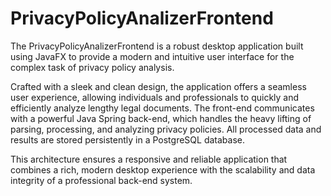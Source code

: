 # PrivacyPolicyAnalizerFrontend
The PrivacyPolicyAnalizerFrontend is a robust desktop application built using JavaFX to provide a modern and intuitive user interface for the complex task of privacy policy analysis.

Crafted with a sleek and clean design, the application offers a seamless user experience, allowing individuals and professionals to quickly and efficiently analyze lengthy legal documents. The front-end communicates with a powerful Java Spring back-end, which handles the heavy lifting of parsing, processing, and analyzing privacy policies. All processed data and results are stored persistently in a PostgreSQL database.

This architecture ensures a responsive and reliable application that combines a rich, modern desktop experience with the scalability and data integrity of a professional back-end system.
